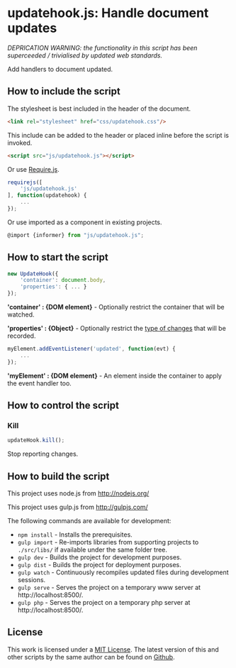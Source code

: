 # updatehook.js: Handle document updates

*DEPRICATION WARNING: the functionality in this script has been superceeded / trivialised by updated web standards.*

Add handlers to document updated.

## How to include the script

The stylesheet is best included in the header of the document.

```html
<link rel="stylesheet" href="css/updatehook.css"/>
```

This include can be added to the header or placed inline before the script is invoked.

```html
<script src="js/updatehook.js"></script>
```

Or use [Require.js](https://requirejs.org/).

```js
requirejs([
	'js/updatehook.js'
], function(updatehook) {
	...
});
```

Or use imported as a component in existing projects.

```js
@import {informer} from "js/updatehook.js";
```

## How to start the script

```javascript
new UpdateHook({
	'container': document.body,
	'properties': { ... }
});
```

**'container' : {DOM element}** - Optionally restrict the container that will be watched.

**'properties' : {Object}** - Optionally restrict the [type of changes](https://developer.mozilla.org/en-US/docs/Web/API/MutationObserver) that will be recorded.

```javascript
myElement.addEventListener('updated', function(evt) {
	...
});
```

**'myElement' : {DOM element}** - An element inside the container to apply the event handler too.

## How to control the script

### Kill

```javascript
updateHook.kill();
```

Stop reporting changes.

## How to build the script

This project uses node.js from http://nodejs.org/

This project uses gulp.js from http://gulpjs.com/

The following commands are available for development:
+ `npm install` - Installs the prerequisites.
+ `gulp import` - Re-imports libraries from supporting projects to `./src/libs/` if available under the same folder tree.
+ `gulp dev` - Builds the project for development purposes.
+ `gulp dist` - Builds the project for deployment purposes.
+ `gulp watch` - Continuously recompiles updated files during development sessions.
+ `gulp serve` - Serves the project on a temporary www server at http://localhost:8500/.
+ `gulp php` - Serves the project on a temporary php server at http://localhost:8500/.

## License

This work is licensed under a [MIT License](https://opensource.org/licenses/MIT). The latest version of this and other scripts by the same author can be found on [Github](https://github.com/WoollyMittens).
